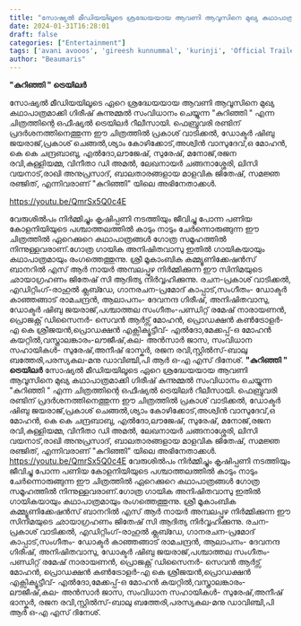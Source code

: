 ```yaml
---
title: "സോഷ്യൽ മീഡിയയിലൂടെ ശ്രദ്ധേയയായ ആവണി ആവൂസിനെ മുഖ്യ കഥാപാത്രമാക്കി ഗിരീഷ് കുന്നുമ്മൽ സംവിധാനം ചെയ്യുന്ന \"കുറിഞ്ഞി \" യുടെ ഒഫീഷ്യൽ ട്രെയിലർ"
date: 2024-01-31T16:28:01
draft: false
categories: ["Entertainment"]
tags: ['avani avooos', 'gireesh kunnummal', 'kurinji', 'Official Trailer']
author: "Beaumaris"
---
```


<strong>"കുറിഞ്ഞി " ട്രെയിലർ</strong>

സോഷ്യൽ മീഡിയയിലൂടെ ഏറെ ശ്രദ്ധേയയായ ആവണി ആവൂസിനെ മുഖ്യ കഥാപാത്രമാക്കി ഗിരീഷ് കുന്നുമ്മൽ സംവിധാനം ചെയ്യുന്ന "കുറിഞ്ഞി " എന്ന ചിത്രത്തിന്റെ ഒഫീഷ്യൽ ട്രെയിലർ റീലീസായി.
ഫെബ്രുവരി രണ്ടിന് പ്രദർശനത്തിനെത്തുന്ന ഈ ചിത്രത്തിൽ പ്രകാശ് വാടിക്കൽ, ഡോക്ടർ ഷിബു ജയരാജ്,പ്രകാശ് ചെങ്ങൽ,ശ്യാം കോഴിക്കോട്,അശ്വിൻ വാസുദേവ്,ഒ മോഹൻ, കെ കെ ചന്ദ്രബാബു,
എൽദോ,ലൗജേഷ്, സുരേഷ്, മനോജ്,രജന രവി,കുള്ളിയമ്മ, വിനീതാ ഡി അമൽ, ലേഖനായർ ചങ്ങനാശ്ശേരി, ലിസി വയനാട്,രാഖി അനുപ്രസാദ്, ബാലതാരങ്ങളായ മാളവിക ജിതേഷ്, സമജ്ഞ രഞ്ജിത്, എന്നിവരാണ് "കുറിഞ്ഞി" യിലെ അഭിനേതാക്കൾ.

<a href="https://youtu.be/QmrSx5Q0c4E">https://youtu.be/QmrSx5Q0c4E</a>

വേരുശിൽപം നിർമ്മിച്ചും കൃഷിപ്പണി നടത്തിയും ജീവിച്ചു പോന്ന പണിയ കോളനിയിയുടെ പശ്ചാത്തലത്തിൽ കാടും നാടും ചേർന്നൊരുങ്ങുന്ന ഈ ചിത്രത്തിൽ ഏറെക്കുറെ കഥാപാത്രങ്ങൾ ഗോത്ര സമൂഹത്തിൽ നിന്നുള്ളവരാണ്.ഗോത്ര ഗായിക അനിഷിതവാസു ഇതിൽ ഗായികയായും കഥാപാത്രമായും രംഗത്തെത്തുന്നു. ശ്രീ മൂകാംബിക കമ്മ്യൂണിക്കേഷൻസ് ബാനറിൽ എസ് ആർ നായർ അമ്പലപ്പുഴ നിർമ്മിക്കുന്ന ഈ സിനിമയുടെ ഛായാഗ്രഹണം ജിതേഷ് സി ആദിത്യ നിർവ്വഹിക്കുന്നു. രചന-പ്രകാശ് വാടിക്കൽ, എഡിറ്റിംഗ്-രാഹുൽ ക്ലബ്ഡേ, ഗാനരചന-പ്രമോദ് കാപ്പാട്,സംഗീതം-
ഡോക്ടർ കാഞ്ഞങ്ങാട് രാമചന്ദ്രൻ, ആലാപനം- ദേവനന്ദ ഗിരീഷ്, അനിഷിതവാസു, ഡോക്ടർ ഷിബു ജയരാജ്‌,പശ്ചാത്തല സംഗീതം-പണ്ഡിറ്റ് രമേഷ് നാരായണൻ, പ്രൊജക്റ്റ് ഡിസൈനർ- സെവൻ ആർട്സ് മോഹൻ, പ്രൊഡക്ഷൻ കൺട്രോളർ-എ കെ ശ്രീജയൻ,പ്രൊഡക്ഷൻ എക്സിക്യൂട്ടീവ്- എൽദോ,മേക്കപ്പ്-ഒ മോഹൻ കയറ്റില്‍,വസ്ത്രാലങ്കാരം-ലൗജീഷ്,കല- അൻസാർ ജാസ, സംവിധാന സഹായികൾ- സുരേഷ്,അനീഷ് ഭാസ്കർ, രജന രവി,സ്റ്റിൽസ്-ബാലു ബത്തേരി,പരസ്യകല-മനു ഡാവിഞ്ചി,പി ആർ ഒ-എ എസ് ദിനേശ്.
**"കുറിഞ്ഞി " ട്രെയിലർ** സോഷ്യൽ മീഡിയയിലൂടെ ഏറെ ശ്രദ്ധേയയായ ആവണി ആവൂസിനെ മുഖ്യ കഥാപാത്രമാക്കി ഗിരീഷ് കുന്നുമ്മൽ സംവിധാനം ചെയ്യുന്ന "കുറിഞ്ഞി " എന്ന ചിത്രത്തിന്റെ ഒഫീഷ്യൽ ട്രെയിലർ റീലീസായി. ഫെബ്രുവരി രണ്ടിന് പ്രദർശനത്തിനെത്തുന്ന ഈ ചിത്രത്തിൽ പ്രകാശ് വാടിക്കൽ, ഡോക്ടർ ഷിബു ജയരാജ്,പ്രകാശ് ചെങ്ങൽ,ശ്യാം കോഴിക്കോട്,അശ്വിൻ വാസുദേവ്,ഒ മോഹൻ, കെ കെ ചന്ദ്രബാബു, എൽദോ,ലൗജേഷ്, സുരേഷ്, മനോജ്,രജന രവി,കുള്ളിയമ്മ, വിനീതാ ഡി അമൽ, ലേഖനായർ ചങ്ങനാശ്ശേരി, ലിസി വയനാട്,രാഖി അനുപ്രസാദ്, ബാലതാരങ്ങളായ മാളവിക ജിതേഷ്, സമജ്ഞ രഞ്ജിത്, എന്നിവരാണ് "കുറിഞ്ഞി" യിലെ അഭിനേതാക്കൾ. <https://youtu.be/QmrSx5Q0c4E> വേരുശിൽപം നിർമ്മിച്ചും കൃഷിപ്പണി നടത്തിയും ജീവിച്ചു പോന്ന പണിയ കോളനിയിയുടെ പശ്ചാത്തലത്തിൽ കാടും നാടും ചേർന്നൊരുങ്ങുന്ന ഈ ചിത്രത്തിൽ ഏറെക്കുറെ കഥാപാത്രങ്ങൾ ഗോത്ര സമൂഹത്തിൽ നിന്നുള്ളവരാണ്.ഗോത്ര ഗായിക അനിഷിതവാസു ഇതിൽ ഗായികയായും കഥാപാത്രമായും രംഗത്തെത്തുന്നു. ശ്രീ മൂകാംബിക കമ്മ്യൂണിക്കേഷൻസ് ബാനറിൽ എസ് ആർ നായർ അമ്പലപ്പുഴ നിർമ്മിക്കുന്ന ഈ സിനിമയുടെ ഛായാഗ്രഹണം ജിതേഷ് സി ആദിത്യ നിർവ്വഹിക്കുന്നു. രചന-പ്രകാശ് വാടിക്കൽ, എഡിറ്റിംഗ്-രാഹുൽ ക്ലബ്ഡേ, ഗാനരചന-പ്രമോദ് കാപ്പാട്,സംഗീതം- ഡോക്ടർ കാഞ്ഞങ്ങാട് രാമചന്ദ്രൻ, ആലാപനം- ദേവനന്ദ ഗിരീഷ്, അനിഷിതവാസു, ഡോക്ടർ ഷിബു ജയരാജ്‌,പശ്ചാത്തല സംഗീതം-പണ്ഡിറ്റ് രമേഷ് നാരായണൻ, പ്രൊജക്റ്റ് ഡിസൈനർ- സെവൻ ആർട്സ് മോഹൻ, പ്രൊഡക്ഷൻ കൺട്രോളർ-എ കെ ശ്രീജയൻ,പ്രൊഡക്ഷൻ എക്സിക്യൂട്ടീവ്- എൽദോ,മേക്കപ്പ്-ഒ മോഹൻ കയറ്റില്‍,വസ്ത്രാലങ്കാരം-ലൗജീഷ്,കല- അൻസാർ ജാസ, സംവിധാന സഹായികൾ- സുരേഷ്,അനീഷ് ഭാസ്കർ, രജന രവി,സ്റ്റിൽസ്-ബാലു ബത്തേരി,പരസ്യകല-മനു ഡാവിഞ്ചി,പി ആർ ഒ-എ എസ് ദിനേശ്.

